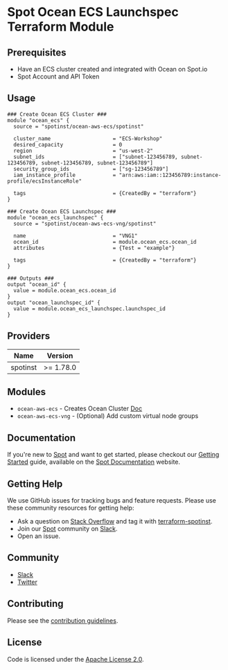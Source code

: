 # Spot Ocean ECS Launchspec Terraform Module

## Prerequisites

* Have an ECS cluster created and integrated with Ocean on Spot.io
* Spot Account and API Token

## Usage
```hcl
### Create Ocean ECS Cluster ###
module "ocean_ecs" {
  source = "spotinst/ocean-aws-ecs/spotinst"

  cluster_name                    = "ECS-Workshop"
  desired_capacity                = 0
  region                          = "us-west-2"
  subnet_ids                      = ["subnet-123456789, subnet-123456789, subnet-123456789, subnet-123456789"]
  security_group_ids              = ["sg-123456789"]
  iam_instance_profile            = "arn:aws:iam::123456789:instance-profile/ecsInstanceRole"

  tags                            = {CreatedBy = "terraform"}
}

### Create Ocean ECS Launchspec ###
module "ocean_ecs_launchspec" {
  source = "spotinst/ocean-aws-ecs-vng/spotinst"

  name                            = "VNG1"
  ocean_id                        = module.ocean_ecs.ocean_id
  attributes                      = {Test = "example"}

  tags                            = {CreatedBy = "terraform"}
}

### Outputs ###
output "ocean_id" {
  value = module.ocean_ecs.ocean_id
}
output "ocean_launchspec_id" {
  value = module.ocean_ecs_launchspec.launchspec_id
}
```

## Providers

| Name | Version   |
|------|-----------|
| spotinst | >= 1.78.0 |

## Modules
* `ocean-aws-ecs` - Creates Ocean Cluster [Doc](https://registry.terraform.io/modules/spotinst/ocean-aws-ecs/spotinst/latest)
* `ocean-aws-ecs-vng` - (Optional) Add custom virtual node groups

## Documentation

If you're new to [Spot](https://spot.io/) and want to get started, please checkout our [Getting Started](https://docs.spot.io/connect-your-cloud-provider/) guide, available on the [Spot Documentation](https://docs.spot.io/) website.

## Getting Help

We use GitHub issues for tracking bugs and feature requests. Please use these community resources for getting help:

- Ask a question on [Stack Overflow](https://stackoverflow.com/) and tag it with [terraform-spotinst](https://stackoverflow.com/questions/tagged/terraform-spotinst/).
- Join our [Spot](https://spot.io/) community on [Slack](http://slack.spot.io/).
- Open an issue.

## Community

- [Slack](http://slack.spot.io/)
- [Twitter](https://twitter.com/spot_hq/)

## Contributing

Please see the [contribution guidelines](CONTRIBUTING.md).

## License

Code is licensed under the [Apache License 2.0](LICENSE).